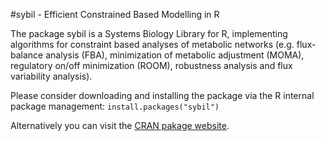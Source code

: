 #sybil - Efficient Constrained Based Modelling in R

The package sybil is a Systems Biology Library for R, implementing algorithms for constraint based analyses of metabolic networks (e.g. flux-balance analysis (FBA), minimization of metabolic adjustment (MOMA), regulatory on/off minimization (ROOM), robustness analysis and flux variability analysis).

Please consider downloading and installing the package via the R internal package management:
`install.packages("sybil")`

Alternatively you can visit the [CRAN pakage website](https://cran.r-project.org/package=sybil).

